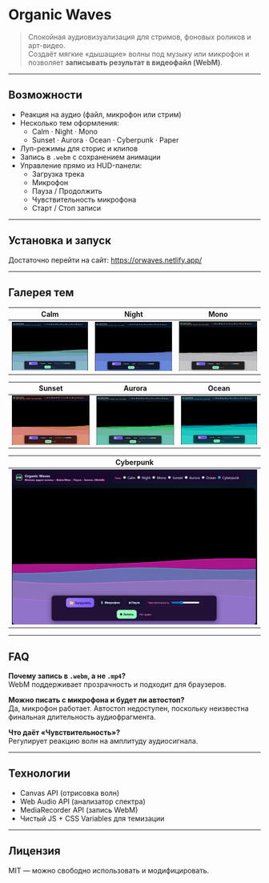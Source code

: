 # Organic Waves

> Спокойная аудиовизуализация для стримов, фоновых роликов и арт-видео.  
> Создаёт мягкие «дышащие» волны под музыку или микрофон и позволяет **записывать результат в видеофайл (WebM)**.  

---

## Возможности

- Реакция на аудио (файл, микрофон или стрим)
- Несколько тем оформления:
  - Calm · Night · Mono
  - Sunset · Aurora · Ocean · Cyberpunk · Paper
- Луп-режимы для сторис и клипов
- Запись в `.webm` с сохранением анимации
- Управление прямо из HUD-панели:
  - Загрузка трека  
  - Микрофон  
  - Пауза / Продолжить  
  - Чувствительность микрофона  
  - Старт / Стоп записи

---

## Установка и запуск
Достаточно перейти на сайт:
https://orwaves.netlify.app/

---

## Галерея тем

| Calm | Night | Mono |
|------|-------|------|
| ![](docs/themes/calm.png) | ![](docs/themes/night.png) | ![](docs/themes/mono.png) |

| Sunset | Aurora | Ocean |
|--------|--------|-------|
| ![](docs/themes/sunset.png) | ![](docs/themes/aurora.png) | ![](docs/themes/ocean.png) |

| Cyberpunk |
|-----------|
| ![](docs/themes/cyberpunk.png) |


---

## FAQ

**Почему запись в `.webm`, а не `.mp4`?**  
WebM поддерживает прозрачность и подходит для браузеров.  

**Можно писать с микрофона и будет ли автостоп?**  
Да, микрофон работает. Автостоп недоступен, поскольку неизвестна финальная длительность аудиофрагмента.  

**Что даёт «Чувствительность»?**  
Регулирует реакцию волн на амплитуду аудиосигнала.  

---

## Технологии

- Canvas API (отрисовка волн)
- Web Audio API (анализатор спектра)
- MediaRecorder API (запись WebM)
- Чистый JS + CSS Variables для темизации

---

## Лицензия

MIT — можно свободно использовать и модифицировать.  
